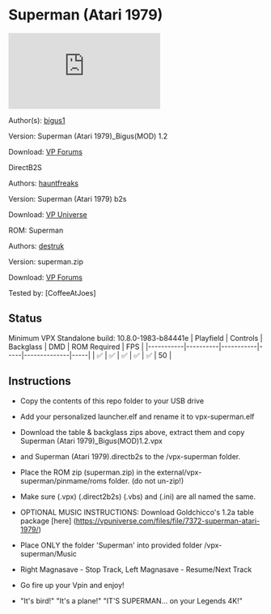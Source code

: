 # Superman (Atari 1979)
![Table Preview](https://www.vpforums.org/index.php?app=downloads&module=display&section=screenshot&record=118791&id=18560&full=1)

Author(s): [bigus1](https://www.vpforums.org/index.php?showuser=107629)
  
Version:  Superman (Atari 1979)_Bigus(MOD) 1.2

Download:  [VP Forums](https://www.vpforums.org/index.php?app=downloads&showfile=18560)

DirectB2S

Authors: [hauntfreaks](https://vpuniverse.com/profile/5216-hauntfreaks/)

Version: Superman (Atari 1979) b2s

Download: [VP Universe](https://vpuniverse.com/files/file/7422-superman-atari-1979-b2s/)


ROM: Superman

Authors: [destruk](https://www.vpforums.org/index.php?showuser=5)

Version: superman.zip

Download: [VP Forums](https://www.vpforums.org/index.php?app=downloads&showfile=181)


Tested by:
[CoffeeAtJoes]

## Status 

Minimum VPX Standalone build: 10.8.0-1983-b84441e
| Playfield | Controls | Backglass | DMD | ROM Required | FPS | 
|-----------|----------|-----------|-----|--------------|-----|
| :white_check_mark: | :white_check_mark: | :white_check_mark: | :white_check_mark: | :white_check_mark: | 50 |

## Instructions

- Copy the contents of this repo folder to your USB drive
- Add your personalized launcher.elf and rename it to vpx-superman.elf
- Download the table & backglass zips above, extract them and copy Superman (Atari 1979)_Bigus(MOD)1.2.vpx
- and Superman (Atari 1979).directb2s to the /vpx-superman folder.
- Place the ROM zip (superman.zip) in the external/vpx-superman/pinmame/roms folder. (do not un-zip!)
- Make sure (.vpx) (.direct2b2s) (.vbs) and (.ini) are all named the same.

- OPTIONAL MUSIC INSTRUCTIONS: Download Goldchicco's 1.2a table package [here] (https://vpuniverse.com/files/file/7372-superman-atari-1979/)
- Place ONLY the folder 'Superman' into provided folder /vpx-superman/Music
- Right Magnasave - Stop Track, Left Magnasave - Resume/Next Track

- Go fire up your Vpin and enjoy!
- "It's bird!" "It's a plane!" "IT'S SUPERMAN... on your Legends 4K!"